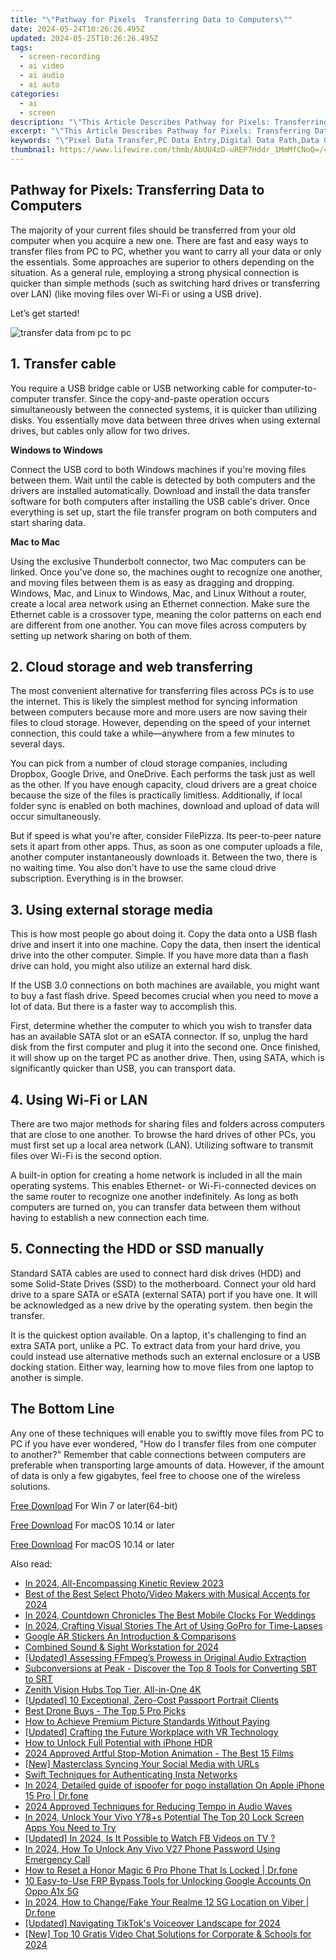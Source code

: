 ```yaml
---
title: "\"Pathway for Pixels  Transferring Data to Computers\""
date: 2024-05-24T10:26:26.495Z
updated: 2024-05-25T10:26:26.495Z
tags: 
  - screen-recording
  - ai video
  - ai audio
  - ai auto
categories: 
  - ai
  - screen
description: "\"This Article Describes Pathway for Pixels: Transferring Data to Computers\""
excerpt: "\"This Article Describes Pathway for Pixels: Transferring Data to Computers\""
keywords: "\"Pixel Data Transfer,PC Data Entry,Digital Data Path,Data Conversion Chip,Computer Input Device,Signal to PC Bridge,Digital-to-PC Interface\""
thumbnail: https://www.lifewire.com/thmb/AbUU4zD-uREP7Hddr_1MmMfCNoQ=/400x300/filters:no_upscale():max_bytes(150000):strip_icc()/get-wifi-in-your-car-4047954-0f36e2ee5fc4412e88cd1407eefe47df.png
---
```


## Pathway for Pixels: Transferring Data to Computers

The majority of your current files should be transferred from your old computer when you acquire a new one. There are fast and easy ways to transfer files from PC to PC, whether you want to carry all your data or only the essentials. Some approaches are superior to others depending on the situation. As a general rule, employing a strong physical connection is quicker than simple methods (such as switching hard drives or transferring over LAN) (like moving files over Wi-Fi or using a USB drive).

Let’s get started!

![transfer data from pc to pc](https://images.wondershare.com/filmora/article-images/2022/11/best-options-to-transfer-files-from-one-computer-to-another.jpg)

## 1\. Transfer cable

You require a USB bridge cable or USB networking cable for computer-to-computer transfer. Since the copy-and-paste operation occurs simultaneously between the connected systems, it is quicker than utilizing disks. You essentially move data between three drives when using external drives, but cables only allow for two drives.

**Windows to Windows**

Connect the USB cord to both Windows machines if you're moving files between them. Wait until the cable is detected by both computers and the drivers are installed automatically. Download and install the data transfer software for both computers after installing the USB cable's driver. Once everything is set up, start the file transfer program on both computers and start sharing data.

**Mac to Mac**

Using the exclusive Thunderbolt connector, two Mac computers can be linked. Once you've done so, the machines ought to recognize one another, and moving files between them is as easy as dragging and dropping. Windows, Mac, and Linux to Windows, Mac, and Linux Without a router, create a local area network using an Ethernet connection. Make sure the Ethernet cable is a crossover type, meaning the color patterns on each end are different from one another. You can move files across computers by setting up network sharing on both of them.

## 2\. Cloud storage and web transferring

The most convenient alternative for transferring files across PCs is to use the internet. This is likely the simplest method for syncing information between computers because more and more users are now saving their files to cloud storage. However, depending on the speed of your internet connection, this could take a while—anywhere from a few minutes to several days.

You can pick from a number of cloud storage companies, including Dropbox, Google Drive, and OneDrive. Each performs the task just as well as the other. If you have enough capacity, cloud drivers are a great choice because the size of the files is practically limitless. Additionally, if local folder sync is enabled on both machines, download and upload of data will occur simultaneously.

But if speed is what you're after, consider FilePizza. Its peer-to-peer nature sets it apart from other apps. Thus, as soon as one computer uploads a file, another computer instantaneously downloads it. Between the two, there is no waiting time. You also don't have to use the same cloud drive subscription. Everything is in the browser.

## 3\. Using external storage media

This is how most people go about doing it. Copy the data onto a USB flash drive and insert it into one machine. Copy the data, then insert the identical drive into the other computer. Simple. If you have more data than a flash drive can hold, you might also utilize an external hard disk.

If the USB 3.0 connections on both machines are available, you might want to buy a fast flash drive. Speed becomes crucial when you need to move a lot of data. But there is a faster way to accomplish this.

First, determine whether the computer to which you wish to transfer data has an available SATA slot or an eSATA connector. If so, unplug the hard disk from the first computer and plug it into the second one. Once finished, it will show up on the target PC as another drive. Then, using SATA, which is significantly quicker than USB, you can transport data.

## 4\. Using Wi-Fi or LAN

There are two major methods for sharing files and folders across computers that are close to one another. To browse the hard drives of other PCs, you must first set up a local area network (LAN). Utilizing software to transmit files over Wi-Fi is the second option.

A built-in option for creating a home network is included in all the main operating systems. This enables Ethernet- or Wi-Fi-connected devices on the same router to recognize one another indefinitely. As long as both computers are turned on, you can transfer data between them without having to establish a new connection each time.

## 5\. Connecting the HDD or SSD manually

Standard SATA cables are used to connect hard disk drives (HDD) and some Solid-State Drives (SSD) to the motherboard. Connect your old hard drive to a spare SATA or eSATA (external SATA) port if you have one. It will be acknowledged as a new drive by the operating system. then begin the transfer.

It is the quickest option available. On a laptop, it's challenging to find an extra SATA port, unlike a PC. To extract data from your hard drive, you could instead use alternative methods such an external enclosure or a USB docking station. Either way, learning how to move files from one laptop to another is simple.

## The Bottom Line

Any one of these techniques will enable you to swiftly move files from PC to PC if you have ever wondered, "How do I transfer files from one computer to another?" Remember that cable connections between computers are preferable when transporting large amounts of data. However, if the amount of data is only a few gigabytes, feel free to choose one of the wireless solutions.

[Free Download](https://tools.techidaily.com/wondershare/filmora/download/) For Win 7 or later(64-bit)

[Free Download](https://tools.techidaily.com/wondershare/filmora/download/) For macOS 10.14 or later

[Free Download](https://tools.techidaily.com/wondershare/filmora/download/) For macOS 10.14 or later

<ins class="adsbygoogle"
     style="display:block"
     data-ad-format="autorelaxed"
     data-ad-client="ca-pub-7571918770474297"
     data-ad-slot="1223367746"></ins>

<ins class="adsbygoogle"
     style="display:block"
     data-ad-format="autorelaxed"
     data-ad-client="ca-pub-7571918770474297"
     data-ad-slot="1223367746"></ins>



<ins class="adsbygoogle"
     style="display:block"
     data-ad-client="ca-pub-7571918770474297"
     data-ad-slot="8358498916"
     data-ad-format="auto"
     data-full-width-responsive="true"></ins>


<span class="atpl-alsoreadstyle">Also read:</span>
<div><ul>
<li><a href="https://extra-information.techidaily.com/in-2024-all-encompassing-kinetic-review-2023/"><u>In 2024, All-Encompassing Kinetic Review 2023</u></a></li>
<li><a href="https://extra-information.techidaily.com/best-of-the-best-select-photovideo-makers-with-musical-accents-for-2024/"><u>Best of the Best  Select Photo/Video Makers with Musical Accents for 2024</u></a></li>
<li><a href="https://extra-information.techidaily.com/in-2024-countdown-chronicles-the-best-mobile-clocks-for-weddings/"><u>In 2024, Countdown Chronicles  The Best Mobile Clocks For Weddings</u></a></li>
<li><a href="https://extra-information.techidaily.com/in-2024-crafting-visual-stories-the-art-of-using-gopro-for-time-lapses/"><u>In 2024, Crafting Visual Stories  The Art of Using GoPro for Time-Lapses</u></a></li>
<li><a href="https://extra-information.techidaily.com/google-ar-stickers-an-introduction-and-comparisons/"><u>Google AR Stickers  An Introduction & Comparisons</u></a></li>
<li><a href="https://extra-information.techidaily.com/combined-sound-and-sight-workstation-for-2024/"><u>Combined Sound & Sight Workstation for 2024</u></a></li>
<li><a href="https://extra-information.techidaily.com/updated-assessing-ffmpegs-prowess-in-original-audio-extraction/"><u>[Updated] Assessing FFmpeg’s Prowess in Original Audio Extraction</u></a></li>
<li><a href="https://extra-information.techidaily.com/subconversions-at-peak-discover-the-top-8-tools-for-converting-sbt-to-srt/"><u>Subconversions at Peak - Discover the Top 8 Tools for Converting SBT to SRT</u></a></li>
<li><a href="https://extra-information.techidaily.com/zenith-vision-hubs-top-tier-all-in-one-4k/"><u>Zenith Vision Hubs  Top Tier, All-in-One 4K</u></a></li>
<li><a href="https://extra-information.techidaily.com/updated-10-exceptional-zero-cost-passport-portrait-clients/"><u>[Updated] 10 Exceptional, Zero-Cost Passport Portrait Clients</u></a></li>
<li><a href="https://extra-information.techidaily.com/best-drone-buys-the-top-5-pro-picks/"><u>Best Drone Buys - The Top 5 Pro Picks</u></a></li>
<li><a href="https://extra-information.techidaily.com/how-to-achieve-premium-picture-standards-without-paying/"><u>How to Achieve Premium Picture Standards Without Paying</u></a></li>
<li><a href="https://extra-information.techidaily.com/updated-crafting-the-future-workplace-with-vr-technology/"><u>[Updated] Crafting the Future Workplace with VR Technology</u></a></li>
<li><a href="https://extra-information.techidaily.com/how-to-unlock-full-potential-with-iphone-hdr/"><u>How to Unlock Full Potential with iPhone HDR</u></a></li>
<li><a href="https://extra-information.techidaily.com/2024-approved-artful-stop-motion-animation-the-best-15-films/"><u>2024 Approved  Artful Stop-Motion Animation - The Best 15 Films</u></a></li>
<li><a href="https://instagram-videos.techidaily.com/new-masterclass-syncing-your-social-media-with-urls/"><u>[New] Masterclass  Syncing Your Social Media with URLs</u></a></li>
<li><a href="https://instagram-videos.techidaily.com/swift-techniques-for-authenticating-insta-networks/"><u>Swift Techniques for Authenticating Insta Networks</u></a></li>
<li><a href="https://ios-pokemon-go.techidaily.com/in-2024-detailed-guide-of-ispoofer-for-pogo-installation-on-apple-iphone-15-pro-drfone-by-drfone-virtual-ios/"><u>In 2024, Detailed guide of ispoofer for pogo installation On Apple iPhone 15 Pro | Dr.fone</u></a></li>
<li><a href="https://sound-tweaking.techidaily.com/2024-approved-techniques-for-reducing-tempo-in-audio-waves/"><u>2024 Approved Techniques for Reducing Tempo in Audio Waves</u></a></li>
<li><a href="https://android-unlock.techidaily.com/in-2024-unlock-your-vivo-y78pluss-potential-the-top-20-lock-screen-apps-you-need-to-try-by-drfone-android/"><u>In 2024, Unlock Your Vivo Y78+s Potential The Top 20 Lock Screen Apps You Need to Try</u></a></li>
<li><a href="https://facebook-video-files.techidaily.com/updated-in-2024-is-it-possible-to-watch-fb-videos-on-tv/"><u>[Updated] In 2024, Is It Possible to Watch FB Videos on TV ?</u></a></li>
<li><a href="https://android-unlock.techidaily.com/in-2024-how-to-unlock-any-vivo-v27-phone-password-using-emergency-call-by-drfone-android/"><u>In 2024, How To Unlock Any Vivo V27 Phone Password Using Emergency Call</u></a></li>
<li><a href="https://techidaily.com/how-to-reset-a-honor-magic-6-pro-phone-that-is-locked-drfone-by-drfone-reset-android-reset-android/"><u>How to Reset a Honor Magic 6 Pro Phone That Is Locked | Dr.fone</u></a></li>
<li><a href="https://easy-unlock-android.techidaily.com/10-easy-to-use-frp-bypass-tools-for-unlocking-google-accounts-on-oppo-a1x-5g-by-drfone-android/"><u>10 Easy-to-Use FRP Bypass Tools for Unlocking Google Accounts On Oppo A1x 5G</u></a></li>
<li><a href="https://location-social.techidaily.com/in-2024-how-to-changefake-your-realme-12-5g-location-on-viber-drfone-by-drfone-virtual-android/"><u>In 2024, How to Change/Fake Your Realme 12 5G Location on Viber | Dr.fone</u></a></li>
<li><a href="https://tiktok-clips.techidaily.com/updated-navigating-tiktoks-voiceover-landscape-for-2024/"><u>[Updated] Navigating TikTok's Voiceover Landscape for 2024</u></a></li>
<li><a href="https://video-screen-grab.techidaily.com/new-top-10-gratis-video-chat-solutions-for-corporate-and-schools-for-2024/"><u>[New] Top 10 Gratis Video Chat Solutions for Corporate & Schools for 2024</u></a></li>
</ul></div>

